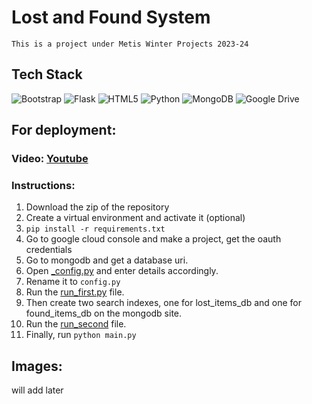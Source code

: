 # Lost and Found System 
`This is a project under Metis Winter Projects 2023-24`

## Tech Stack
![Bootstrap](https://img.shields.io/badge/bootstrap-%238511FA.svg?style=for-the-badge&logo=bootstrap&logoColor=white)
![Flask](https://img.shields.io/badge/flask-%23000.svg?style=for-the-badge&logo=flask&logoColor=white)
![HTML5](https://img.shields.io/badge/html5-%23E34F26.svg?style=for-the-badge&logo=html5&logoColor=white)
![Python](https://img.shields.io/badge/python-3670A0?style=for-the-badge&logo=python&logoColor=ffdd54)
![MongoDB](https://img.shields.io/badge/MongoDB-%234ea94b.svg?style=for-the-badge&logo=mongodb&logoColor=white)
![Google Drive](https://img.shields.io/badge/Google%20Drive-4285F4?style=for-the-badge&logo=googledrive&logoColor=white)



## For deployment:

### Video: [Youtube](https://youtu.be/GTgK3Z7tlpQ)

### Instructions:
1. Download the zip of the repository
2. Create a virtual environment and activate it (optional)
3. `pip install -r requirements.txt`
4. Go to google cloud console and make a project, get the oauth credentials
5. Go to mongodb and get a database uri.
6. Open [_config.py](./_config.py) and enter details accordingly.
7. Rename it to `config.py`
8. Run the [run_first.py](./run_first.py) file.
9. Then create two search indexes, one for lost_items_db and one for found_items_db on the mongodb site.
10. Run the [run_second](./run_second.py) file.
11. Finally, run `python main.py`

## Images:

will add later